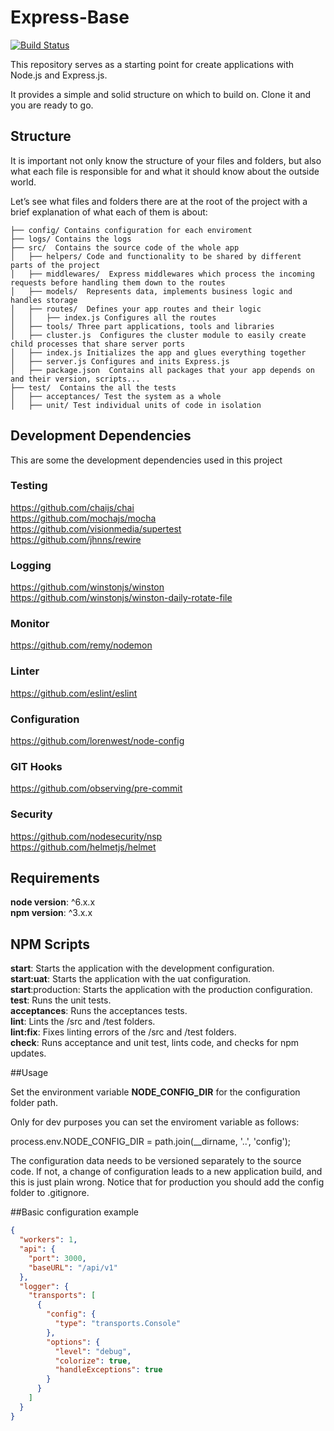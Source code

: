 # Express-Base

[![Build Status](https://travis-ci.org/santiperez/base-express.svg?branch=master)](https://travis-ci.org/santiperez/base-express)

This repository serves as a starting point for create applications with Node.js and Express.js.

It provides a simple and solid structure on which to build on. Clone it and you are ready to go.

## Structure

It is important not only know the structure of your files and folders, but also what each file is responsible for and what it should know about the outside world.

Let’s see what files and folders there are at the root of the project with a brief explanation of what each of them is about:  

```
├── config/ Contains configuration for each enviroment  
├── logs/ Contains the logs  
├── src/  Contains the source code of the whole app  
│   ├── helpers/ Code and functionality to be shared by different parts of the project  
│   ├── middlewares/  Express middlewares which process the incoming  requests before handling them down to the routes  
│   ├── models/  Represents data, implements business logic and handles storage  
│   ├── routes/  Defines your app routes and their logic  
│   │   ├── index.js Configures all the routes  
│   ├── tools/ Three part applications, tools and libraries  
│   ├── cluster.js  Configures the cluster module to easily create child processes that share server ports  
│   ├── index.js Initializes the app and glues everything together  
│   ├── server.js Configures and inits Express.js  
│   ├── package.json  Contains all packages that your app depends on and their version, scripts...  
├── test/  Contains the all the tests  
│   ├── acceptances/ Test the system as a whole  
│   ├── unit/ Test individual units of code in isolation   
```

## Development Dependencies

This are some the development dependencies used in this project

### Testing
https://github.com/chaijs/chai  
https://github.com/mochajs/mocha  
https://github.com/visionmedia/supertest  
https://github.com/jhnns/rewire  

### Logging
https://github.com/winstonjs/winston  
https://github.com/winstonjs/winston-daily-rotate-file  

### Monitor
https://github.com/remy/nodemon  

### Linter
https://github.com/eslint/eslint  

### Configuration
https://github.com/lorenwest/node-config  

### GIT Hooks
https://github.com/observing/pre-commit  

### Security
https://github.com/nodesecurity/nsp  
https://github.com/helmetjs/helmet  

## Requirements

**node version**: ^6.x.x  
**npm version**: ^3.x.x  

## NPM Scripts

**start**: Starts the application with the development configuration.  
**start:uat**: Starts the application with the uat configuration.  
**start**:production: Starts the application with the production configuration.  
**test**: Runs the unit tests.  
**acceptances**: Runs the acceptances tests.  
**lint**: Lints the /src and /test folders.  
**lint:fix**: Fixes linting errors of the /src and /test folders.  
**check**: Runs acceptance and unit test, lints code, and checks for npm updates.  

##Usage

Set the environment variable **NODE\_CONFIG\_DIR** for the configuration folder path.   

Only for dev purposes you can set the enviroment variable as follows:  

process.env.NODE\_CONFIG\_DIR = path.join(__dirname, '..', 'config');  

The configuration data needs to be versioned separately to the source code. If not, a change of configuration leads to a new application build, and this is just plain wrong. Notice that for production you should add the config folder to .gitignore.  

##Basic configuration example

```json
{
  "workers": 1, 
  "api": {
    "port": 3000,
    "baseURL": "/api/v1"
  },
  "logger": {
    "transports": [
      {
        "config": {
          "type": "transports.Console"
        },
        "options": {
          "level": "debug",
          "colorize": true,
          "handleExceptions": true
        }
      }
    ]
  }
}
```

